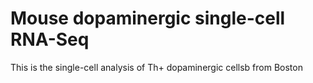 # Mouse dopaminergic single-cell RNA-Seq  

This is the single-cell analysis of Th+ dopaminergic cellsb from Boston  

